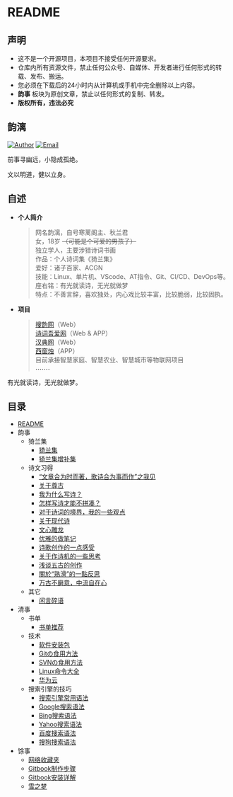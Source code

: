 # README

## 声明

- 这不是一个开源项目，本项目不接受任何开源要求。
- 仓库内所有资源文件，禁止任何公众号、自媒体、开发者进行任何形式的转载、发布、搬运。
- 您必须在下载后的24小时内从计算机或手机中完全删除以上内容。
- **韵事** 板块为原创文章，禁止以任何形式的复制、转发。
- **版权所有，违法必究**

## 韵漓

[![Author](https://img.shields.io/badge/author-Yunli-blue.svg?style=flat-square)](https://www.yunlihub.com) [![Email](https://img.shields.io/badge/Email%20me-yunlihub@gmail.com-green.svg?style=flat-square)](mailto:yunlihub@gmail.com)

前事寻幽远，小隐成孤绝。

文以明道，健以立身。

## 自述

- **个人简介**
  > 网名韵漓，自号寒蓠阁主、秋兰君  
  > 女，18岁 ~~（可能是个可爱的男孩子）~~  
  > 独立学人，主要涉猎诗词书画  
  > 作品：个人诗词集《猗兰集》  
  > 爱好：诸子百家、ACGN  
  > 技能：Linux、单片机、VScode、AT指令、Git、CI/CD、DevOps等。  
  > 座右铭：有光就读诗，无光就做梦  
  > 特点：不善言辞，喜欢独处，内心戏比较丰富，比较脆弱，比较固执。

- **项目**
  > [搜韵网](https://sou-yun.cn/)（Web）  
  > [诗词吾爱网](http://52shici.com/)（Web & APP）  
  > [汉典网](https://www.zdic.net/)（Web）  
  > [西窗烛](http://www.xczim.com/)（APP）  
  > 目前承接智慧家庭、智慧农业、智慧城市等物联网项目  
  > **…….**

有光就读诗，无光就做梦。

## 目录

- [README](README.md)
- 韵事
  - 猗兰集
    - [猗兰集](韵事/猗兰集/猗兰集.md)
    - [猗兰集增补集](韵事/猗兰集/猗兰集增补集.md)
  - 诗文习得
    - [“文章合为时而著，歌诗合为事而作”之我见](韵事/诗文习得/01“文章合为时而著，歌诗合为事而作”之我见.md)
    - [关于尊古](韵事/诗文习得/02尊古.md)
    - [我为什么写诗？](韵事/诗文习得/03我为什么写诗？.md)
    - [怎样写诗才能不拼凑？](韵事/诗文习得/04怎样写诗才能不拼凑？.md)
    - [对于诗词的境界，我的一些观点](韵事/诗文习得/05对于诗词的境界，我的一些观点.md)
    - [关于现代诗](韵事/诗文习得/06关于现代诗.md)
    - [文心雕龙](韵事/诗文习得/07文心雕龙.md)
    - [优雅的做笔记](韵事/诗文习得/08一种优雅の笔记方式.md)
    - [诗歌创作的一点感受](韵事/诗文习得/09诗歌创作的一点感受.md)
    - [关于作诗机的一些思考](韵事/诗文习得/10关于作诗机的一些思考.md)
    - [浅谈五古的创作](韵事/诗文习得/11浅谈五古的创作.md)
    - [關於“熟滑”的一點反思](韵事/诗文习得/12關於“熟滑”的一點反思.md)
    - [万古不磨意，中流自在心](韵事/诗文习得/13万古不磨意，中流自在心.md)
  - 其它
    - [闲言碎语](韵事/其它/闲言碎语.md)
- 清事
  - 书单
    - [书单推荐](清事/书单/书单.md)
  - 技术
    - [软件安装包](清事/技术/software-download.md)
    - [Gitの食用方法](清事/技术/Gitの食用方法.md)
    - [SVNの食用方法](清事/技术/SVNの食用方法.md)
    - [Linux命令大全](https://www.linuxcool.com/)
    - [华为云](https://www.huaweicloud.com/)
  - 搜索引擎的技巧
    - [搜索引擎常用语法](清事/搜索引擎的技巧/常用语法.md)
    - [Google搜索语法](清事/搜索引擎的技巧/Google搜索语法.md)
    - [Bing搜索语法](清事/搜索引擎的技巧/Bing搜索语法.md)
    - [Yahoo搜索语法](清事/搜索引擎的技巧/Yahoo搜索语法.md)
    - [百度搜索语法](清事/搜索引擎的技巧/百度搜索语法.md)
    - [搜狗搜索语法](清事/搜索引擎的技巧/搜狗搜索语法.md)
- 馀事
  - [网络收藏夹](馀事/网络收藏夹.md)
  - [Gitbook制作步骤](https://zhuanlan.zhihu.com/p/34946169)
  - [Gitbook安装详解](https://blog.csdn.net/qq_43528771/article/details/107949010)
  - [雪之梦](https://blog.snowdreams1006.cn/)
